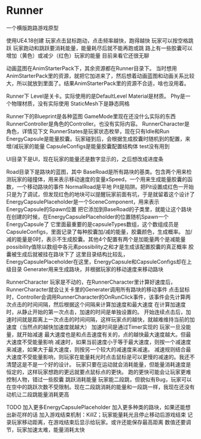 # Runner
一个横版跑路游戏原型

使用UE4.18创建
玩家点击鼠标跑动，点击频率越快，跑得越快
玩家可以按空格跳跃
玩家跑动和跳跃要消耗能量，能量耗尽后就不能再跑或跳
路上有一些胶囊可以增加（黄色）或减少（红色）玩家的能量
目前来看它还很无聊


动画蓝图在AnimStarterPack下，其余资源都在Runner目录下。
当时想用AnimStarterPack里的资源，就把它加进来了，然后想着动画蓝图和动画关系比较大，所以就放到里面了。结果AnimStarterPack里的资源不合适，啥也没用着。

Runner下
  Level是关卡。实际使用的是DefaultLevel
  Material是材质。
  Phy是一个物理材质，没有实际使用
  StaticMesh下是静态网格
  
 Runner下的Blueprint是各种蓝图
  GameMode里现在还没什么实际的东西
  RunnerController是角色的Controller。也没有实际内容。
  RunnerCharacter是角色，详情见下文
  RunnerStates是玩家状态枚举，现在只有Idle和Run
  EnergyCapsule是能量胶囊。玩家碰到后，会根据生成胶囊时随机到的配置，来增/减玩家的能量
  CapsuleConfigs是能量胶囊配置结构体
  test没有用到
  
  UI目录下是UI，现在玩家的能量还是数字显示的，之后想改成进度条
  
  Road目录下是路块的蓝图，其中
    BaseRoad是所有路块的基类。包含两个用来检测玩家的碰撞体，用来表示移动速度的变量xSpeed，一个用来生成能量胶囊的函数，一个移动路块的事件
    NormalRoad是平地
    Pit是陷阱。把Pit设置成红色一开始只是为了调试，但发现红色的地块可以提醒玩家前面有坑，于是就留着这个设计了
    EnergyCapsulePlaceholder是一个SceneComponent，用来表示EnergyCapsule的Spawn位置
      把它添加到BaseRoad的子类里，就能让这个路块在创建的时候，在EnergyCapsulePlaceholder的位置随机Spawn一个EnergyCapsule了
      它里面最重要的是capsuleTypes数组，这个数组成员是CapsuleConfigs，里面记录了每种胶囊加/减的能量，胶囊颜色，生成概率。
      加/减的能量是0时，表示不生成胶囊。其他4个配置有两个是加能量两个是减能量
      possibility值除以数组中各元素possibility之和才是生成该配置胶囊的真正概率
      胶囊被生成后就被挂在路块下了
      这里目录结构比较乱，EnergyCapsulePlaceholder在这里，EnergyCapsule和CapsuleConfigs却在上级目录
    Generater用来生成路块，并根据玩家的移动速度来移动路块
    
  RunnerCharacter
    玩家是不动的，在RunnerCharacter里计算好速度后，RunnerCharacter就会让关卡里的Generater调用所有路块的移动事件
    点击鼠标时，Controller会调用RunnerCharacter的OnRunClick事件，该事件会先计算两次点击的时间间隔，然后根据这个间隔来计算加速度和最大速度
    在计算加速度时，从静止开始的第一次点击，加速的时间是单独设置的。
    开始连续点击后，加速时间就是距离上一次点击的时间间隔，这样玩家点的越快，就越难维持当前的加速度（当然点的越快加速度就越大）
    加速时间是通过Timer实现的
    玩家一旦没能量，就开始减速
    最大速度也是和点击速度有关的，点的越快最大速度越大。但最大速度不受能量影响
    减速时，如果当前速度小于等于最大速度，则按一个减速度来减速，如果大于最大速度，则按另一个较大的减速度来减速。
    减速规则结合最大速度不受能量影响，则玩家在能量耗光时点击鼠标是可以更慢的减速的。我还不清楚这是不是一个好的设计。
    玩家只要在运动就会消耗能量，但能量消耗速度是恒定的，这样玩家想跑的更远就要点鼠标点的更快。
    跑的更快可能会让玩家更难控制人物，错过一些胶囊
    跳跃消耗能量
    玩家能二段跳，但貌似有Bug，玩家可以在空中的跳跃次数不受限制。现在二段跳消耗的能量和一段跳一样，我现在还没有动机让二段跳能量消耗更高
    
TODO
  加入更多EnergyCapsulePlaceholder
  加入更多种类的路块，如果还能想出新花样的话
  加入游戏结束机制：KillZ；玩家能量耗光且停止移动后游戏结束
  记录玩家移动距离，在游戏结束后显示给玩家。或许还能保存最高距离
  数值还要调节，玩家加速太难，能量消耗太快
    
    
    
    
    
